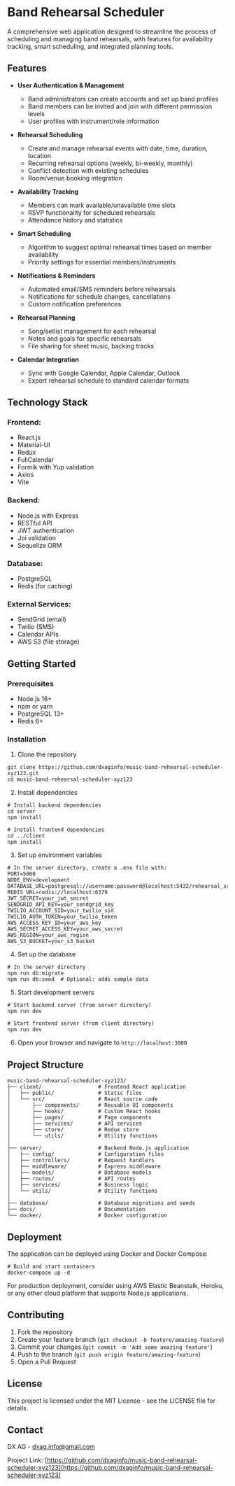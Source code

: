 # Band Rehearsal Scheduler

A comprehensive web application designed to streamline the process of scheduling and managing band rehearsals, with features for availability tracking, smart scheduling, and integrated planning tools.

## Features

- **User Authentication & Management**
  - Band administrators can create accounts and set up band profiles
  - Band members can be invited and join with different permission levels
  - User profiles with instrument/role information

- **Rehearsal Scheduling**
  - Create and manage rehearsal events with date, time, duration, location
  - Recurring rehearsal options (weekly, bi-weekly, monthly)
  - Conflict detection with existing schedules
  - Room/venue booking integration

- **Availability Tracking**
  - Members can mark available/unavailable time slots
  - RSVP functionality for scheduled rehearsals
  - Attendance history and statistics

- **Smart Scheduling**
  - Algorithm to suggest optimal rehearsal times based on member availability
  - Priority settings for essential members/instruments

- **Notifications & Reminders**
  - Automated email/SMS reminders before rehearsals
  - Notifications for schedule changes, cancellations
  - Custom notification preferences

- **Rehearsal Planning**
  - Song/setlist management for each rehearsal
  - Notes and goals for specific rehearsals
  - File sharing for sheet music, backing tracks

- **Calendar Integration**
  - Sync with Google Calendar, Apple Calendar, Outlook
  - Export rehearsal schedule to standard calendar formats

## Technology Stack

### Frontend:
- React.js
- Material-UI
- Redux
- FullCalendar
- Formik with Yup validation
- Axios
- Vite

### Backend:
- Node.js with Express
- RESTful API
- JWT authentication
- Joi validation
- Sequelize ORM

### Database:
- PostgreSQL
- Redis (for caching)

### External Services:
- SendGrid (email)
- Twilio (SMS)
- Calendar APIs
- AWS S3 (file storage)

## Getting Started

### Prerequisites

- Node.js 16+
- npm or yarn
- PostgreSQL 13+
- Redis 6+

### Installation

1. Clone the repository
```
git clone https://github.com/dxaginfo/music-band-rehearsal-scheduler-xyz123.git
cd music-band-rehearsal-scheduler-xyz123
```

2. Install dependencies
```
# Install backend dependencies
cd server
npm install

# Install frontend dependencies
cd ../client
npm install
```

3. Set up environment variables
```
# In the server directory, create a .env file with:
PORT=5000
NODE_ENV=development
DATABASE_URL=postgresql://username:password@localhost:5432/rehearsal_scheduler
REDIS_URL=redis://localhost:6379
JWT_SECRET=your_jwt_secret
SENDGRID_API_KEY=your_sendgrid_key
TWILIO_ACCOUNT_SID=your_twilio_sid
TWILIO_AUTH_TOKEN=your_twilio_token
AWS_ACCESS_KEY_ID=your_aws_key
AWS_SECRET_ACCESS_KEY=your_aws_secret
AWS_REGION=your_aws_region
AWS_S3_BUCKET=your_s3_bucket
```

4. Set up the database
```
# In the server directory
npm run db:migrate
npm run db:seed  # Optional: adds sample data
```

5. Start development servers
```
# Start backend server (from server directory)
npm run dev

# Start frontend server (from client directory)
npm run dev
```

6. Open your browser and navigate to `http://localhost:3000`

## Project Structure

```
music-band-rehearsal-scheduler-xyz123/
├── client/                  # Frontend React application
│   ├── public/              # Static files
│   └── src/                 # React source code
│       ├── components/      # Reusable UI components
│       ├── hooks/           # Custom React hooks
│       ├── pages/           # Page components
│       ├── services/        # API services
│       ├── store/           # Redux store
│       └── utils/           # Utility functions
│
├── server/                  # Backend Node.js application
│   ├── config/              # Configuration files
│   ├── controllers/         # Request handlers
│   ├── middleware/          # Express middleware
│   ├── models/              # Database models
│   ├── routes/              # API routes
│   ├── services/            # Business logic
│   └── utils/               # Utility functions
│
├── database/                # Database migrations and seeds
├── docs/                    # Documentation
└── docker/                  # Docker configuration
```

## Deployment

The application can be deployed using Docker and Docker Compose:

```
# Build and start containers
docker-compose up -d
```

For production deployment, consider using AWS Elastic Beanstalk, Heroku, or any other cloud platform that supports Node.js applications.

## Contributing

1. Fork the repository
2. Create your feature branch (`git checkout -b feature/amazing-feature`)
3. Commit your changes (`git commit -m 'Add some amazing feature'`)
4. Push to the branch (`git push origin feature/amazing-feature`)
5. Open a Pull Request

## License

This project is licensed under the MIT License - see the LICENSE file for details.

## Contact

DX AG - dxag.info@gmail.com

Project Link: [https://github.com/dxaginfo/music-band-rehearsal-scheduler-xyz123](https://github.com/dxaginfo/music-band-rehearsal-scheduler-xyz123)